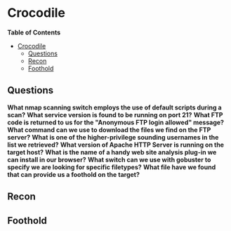 # Crocodile

**Table of Contents**

- [Crocodile](#crocodile)
  - [Questions](#questions)
  - [Recon](#recon)
  - [Foothold](#foothold)

## Questions

**What nmap scanning switch employs the use of default scripts during a scan?**
**What service version is found to be running on port 21?**
**What FTP code is returned to us for the "Anonymous FTP login allowed" message?**
**What command can we use to download the files we find on the FTP server?**
**What is one of the higher-privilege sounding usernames in the list we retrieved?**
**What version of Apache HTTP Server is running on the target host?**
**What is the name of a handy web site analysis plug-in we can install in our browser?**
**What switch can we use with gobuster to specify we are looking for specific filetypes?**
**What file have we found that can provide us a foothold on the target?**

## Recon

## Foothold
